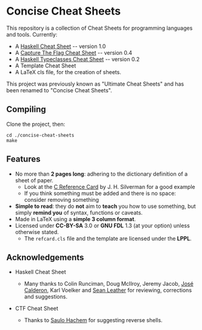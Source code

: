 Concise Cheat Sheets
====================

This repository is a collection of Cheat Sheets for programming languages and
tools.  Currently:

* A [Haskell Cheat Sheet] -- version 1.0
* A [Capture The Flag Cheat Sheet] -- version 0.4
* A [Haskell Typeclasses Cheat Sheet] -- version 0.2
* A Template Cheat Sheet
* A LaTeX cls file, for the creation of sheets.

This project was previously known as "Ultimate Cheat Sheets" and has been
renamed to "Concise Cheat Sheets".


Compiling
---------

Clone the project, then:

    cd ./concise-cheat-sheets
    make



Features
--------

* No more than **2 pages long**: adhering to the dictionary definition of a sheet of paper.
	* Look at the [C Reference Card] by J. H. Silverman for a good example
	* If you think something must be added and there is no space: consider removing something
* **Simple to read**: they do **not** aim to **teach** you how to use something, but simply
  **remind you** of syntax, functions or caveats.
* Made in LaTeX using a **simple 3 column format**.
* Licensed under **CC-BY-SA** 3.0 or **GNU FDL** 1.3  (at your option)  unless otherwise stated.
	* The `refcard.cls` file and the template are licensed under the **LPPL**.


Acknowledgements
----------------

* Haskell Cheat Sheet
	* Many thanks to
	  Colin Runciman,
	  Doug McIlroy,
	  Jeremy Jacob,
	  [José Calderon](https://github.com/jmct),
	  Karl Voelker and
	  [Sean Leather](https://github.com/spl)
	  for reviewing, corrections and suggestions.

* CTF Cheat Sheet
	* Thanks to [Saulo Hachem](https://github.com/sauloh) for suggesting reverse shells.

[C Reference Card]: http://www.math.brown.edu/~jhs/ReferenceCards/CRefCard.v2.2.pdf
[Haskell Cheat Sheet]: https://github.com/rudymatela/concise-cheat-sheets/releases/download/haskell-v1.0/haskell-ucs-1.0.pdf
[Haskell Typeclasses Cheat Sheet]: https://github.com/rudymatela/concise-cheat-sheets/releases/download/haskell-tc-v0.2/haskell-tc-ucs-0.2.pdf
[Capture The Flag Cheat Sheet]: https://github.com/rudymatela/concise-cheat-sheets/releases/download/ctf-v0.4/ctf-ucs-0.4.pdf

